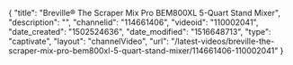 {
    "title": "Breville&reg; The Scraper Mix Pro BEM800XL 5-Quart Stand Mixer",
    "description": "",
    "channelid": "114661406",
    "videoid": "110002041",
    "date_created": "1502524636",
    "date_modified": "1516648713",
    "type": "captivate",
    "layout": "channelVideo",
    "url": "\/latest-videos\/breville-the-scraper-mix-pro-bem800xl-5-quart-stand-mixer\/114661406-110002041"
}
